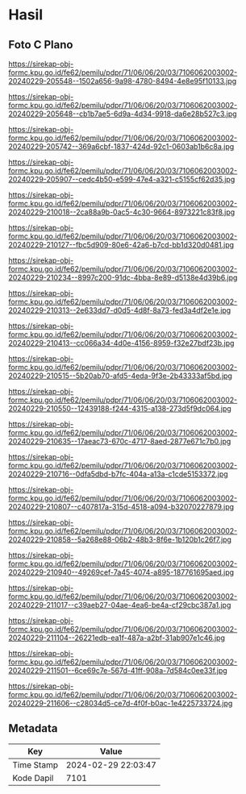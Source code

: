 # Hasil

## Foto C Plano

https://sirekap-obj-formc.kpu.go.id/fe62/pemilu/pdpr/71/06/06/20/03/7106062003002-20240229-205548--1502a656-9a98-4780-8494-4e8e95f10133.jpg

https://sirekap-obj-formc.kpu.go.id/fe62/pemilu/pdpr/71/06/06/20/03/7106062003002-20240229-205648--cb1b7ae5-6d9a-4d34-9918-da6e28b527c3.jpg

https://sirekap-obj-formc.kpu.go.id/fe62/pemilu/pdpr/71/06/06/20/03/7106062003002-20240229-205742--369a6cbf-1837-424d-92c1-0603ab1b6c8a.jpg

https://sirekap-obj-formc.kpu.go.id/fe62/pemilu/pdpr/71/06/06/20/03/7106062003002-20240229-205907--cedc4b50-e599-47e4-a321-c5155cf62d35.jpg

https://sirekap-obj-formc.kpu.go.id/fe62/pemilu/pdpr/71/06/06/20/03/7106062003002-20240229-210018--2ca88a9b-0ac5-4c30-9664-8973221c83f8.jpg

https://sirekap-obj-formc.kpu.go.id/fe62/pemilu/pdpr/71/06/06/20/03/7106062003002-20240229-210127--fbc5d909-80e6-42a6-b7cd-bb1d320d0481.jpg

https://sirekap-obj-formc.kpu.go.id/fe62/pemilu/pdpr/71/06/06/20/03/7106062003002-20240229-210234--8997c200-91dc-4bba-8e89-d5138e4d39b6.jpg

https://sirekap-obj-formc.kpu.go.id/fe62/pemilu/pdpr/71/06/06/20/03/7106062003002-20240229-210313--2e633dd7-d0d5-4d8f-8a73-fed3a4df2e1e.jpg

https://sirekap-obj-formc.kpu.go.id/fe62/pemilu/pdpr/71/06/06/20/03/7106062003002-20240229-210413--cc066a34-4d0e-4156-8959-f32e27bdf23b.jpg

https://sirekap-obj-formc.kpu.go.id/fe62/pemilu/pdpr/71/06/06/20/03/7106062003002-20240229-210515--5b20ab70-afd5-4eda-9f3e-2b43333af5bd.jpg

https://sirekap-obj-formc.kpu.go.id/fe62/pemilu/pdpr/71/06/06/20/03/7106062003002-20240229-210550--12439188-f244-4315-a138-273d5f9dc064.jpg

https://sirekap-obj-formc.kpu.go.id/fe62/pemilu/pdpr/71/06/06/20/03/7106062003002-20240229-210635--17aeac73-670c-4717-8aed-2877e671c7b0.jpg

https://sirekap-obj-formc.kpu.go.id/fe62/pemilu/pdpr/71/06/06/20/03/7106062003002-20240229-210716--0dfa5dbd-b7fc-404a-a13a-c1cde5153372.jpg

https://sirekap-obj-formc.kpu.go.id/fe62/pemilu/pdpr/71/06/06/20/03/7106062003002-20240229-210807--c407817a-315d-4518-a094-b32070227879.jpg

https://sirekap-obj-formc.kpu.go.id/fe62/pemilu/pdpr/71/06/06/20/03/7106062003002-20240229-210858--5a268e88-06b2-48b3-8f6e-1b120b1c26f7.jpg

https://sirekap-obj-formc.kpu.go.id/fe62/pemilu/pdpr/71/06/06/20/03/7106062003002-20240229-210940--49269cef-7a45-4074-a895-187761695aed.jpg

https://sirekap-obj-formc.kpu.go.id/fe62/pemilu/pdpr/71/06/06/20/03/7106062003002-20240229-211017--c39aeb27-04ae-4ea6-be4a-cf29cbc387a1.jpg

https://sirekap-obj-formc.kpu.go.id/fe62/pemilu/pdpr/71/06/06/20/03/7106062003002-20240229-211104--26221edb-ea1f-487a-a2bf-31ab907e1c46.jpg

https://sirekap-obj-formc.kpu.go.id/fe62/pemilu/pdpr/71/06/06/20/03/7106062003002-20240229-211501--6ce69c7e-567d-41ff-908a-7d584c0ee33f.jpg

https://sirekap-obj-formc.kpu.go.id/fe62/pemilu/pdpr/71/06/06/20/03/7106062003002-20240229-211606--c28034d5-ce7d-4f0f-b0ac-1e4225733724.jpg


## Metadata

| Key        | Value               |
| ---------- | ------------------- |
| Time Stamp | 2024-02-29 22:03:47 |
| Kode Dapil | 7101                |




